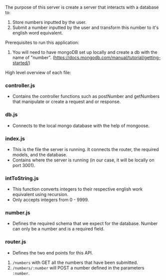 The purpose of this server is create a server that interacts with a database to:
1. Store numbers inputted by the user.
2. Submit a number inputted by the user and transform this number to it's english word equivalent.

Prerequisites to run this application:
1. You will need to have mongoDB set up locally and create a db with the name of "number". (https://docs.mongodb.com/manual/tutorial/getting-started/)

High level overview of each file: 
### controller.js
- Contains the controller functions such as postNumber and getNumbers that manipulate or create a request and or response.

### db.js
- Connects to the local mongo database with the help of mongoose.

### index.js
- This is the file the server is running. It connects the router, the required models, and the database. 
- Contains where the server is running (in our case, it will be locally on port 3001).

### intToString.js
- This function converts integers to their respective english work equivalent using recursion. 
- Only accepts integers from 0 - 9999.

### number.js
- Defines the required schema that we expect for the database. Number can only be a number and is a required field.

### router.js
- Defines the two end points for this API. 
1. `/numbers` with GET all the numbers that have been submitted.
2. `/numbers/:number` will POST a number defined in the parameters `:number`.
